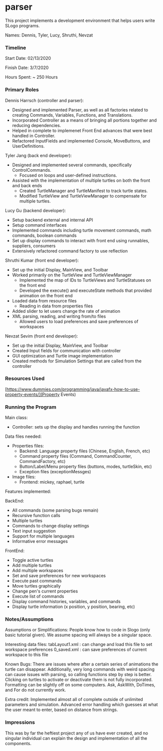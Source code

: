 parser
====

This project implements a development environment that helps users write SLogo programs.

Names: Dennis, Tyler, Lucy, Shruthi, Nevzat


### Timeline

Start Date: 02/13/2020

Finish Date: 3/7/2020

Hours Spent: ~ 250 Hours

### Primary Roles

Dennis Harrsch (controller and parser):
- Designed and implemented Parser, as well as all factories related to creating Commands, Variables, Functions, and Translations.
- Incorporated Controller as a means of bringing all portions together and reducing dependencies.
- Helped in complete to implemenet Front End advances that were best handled in Controller.
- Refactored InputFields and implemented Console, MoveButtons, and UserDefinitions.

Tyler Jang (back end developer):
- Designed and implemented several commands, specifically ControlCommands.
    - Focused on loops and user-defined instructions.
- Assisted with the implementation of multiple turtles on both the front and back ends
    - Created TurtleManager and TurtleManifest to track turtle states.
    - Modified TurtleView and TurtleViewManager to compensate for multiple turtles.

Lucy Gu (backend developer): 
- Setup backend external and internal API
- Setup command interfaces
- Implemented commands including turtle movement commands, math commands, boolean commands
- Set up display commands to interact with front end using runnables, suppliers, consumers
- Extensively refactored command factory to use reflection

Shruthi Kumar (front end developer):
- Set up the initial Display, MainView, and Toolbar 
- Worked primarily on the TurtleView and TurtleViewManager
    - Implemented the map of IDs to TurtleViews and TurtleStatuses on the front end
    - Developed the execute() and executeState methods that provided animation on the front end
- Loaded data from resource files
    - Reading in data from properties files
- Added slider to let users change the rate of animation 
- XML parsing, reading, and writing from/to files
    - Allowed users to load preferences and save preferences of workspaces

Nevzat Sevim (front end developer):
- Set up the initial Display, MainView, and Toolbar 
- Created Input fields for communication with controller
- GUI optimization and Turtle image implementation
- Created methods for Simulation Settings that are called from the controller

### Resources Used
[https://www.dummies.com/programming/java/javafx-how-to-use-property-events/](Property Events)


### Running the Program

Main class: 
- Controller: sets up the display and handles running the function

Data files needed: 
- Properties files: 
    - Backend: Language property files (Chinese, English, French, etc)
    - Command property files (Command, CommandCounter, CommandFactory, etc)
    - Button/Label/Menu property files (buttons, modes, turtleSkin, etc)
    - Exception files (exceptionMessges)
- Image files:
    - Frontend: mickey, raphael, turtle


Features implemented:

BackEnd: 
- All commands (some parsing bugs remain)
- Recursive function calls
- Multiple turtles
- Commands to change display settings
- Text input suggestion
- Support for multiple languages
- Informative error messages

FrontEnd: 
- Toggle active turtles
- Add multiple turtles
- Add multiple workspaces 
- Set and save preferences for new workspaces
- Execute past commands
- Move turtles graphically
- Change pen's current properties
- Execute list of commands
- Display command histories, variables, and commands
- Display turtle information (x position, y position, bearing, etc)



### Notes/Assumptions

Assumptions or Simplifications:
People know how to code in Slogo (only basic tutorial given). We assume spacing will always be a singular space.

Interesting data files:
tabLayout1.xml : can change and load this file to set workspace preferences
0_saved.xml : can save preferences of current workspace to this file

Known Bugs: There are issues where after a certain series of animations the turtle can disappear. Additionally, very long commands with weird spacing can cause issues with parsing, so 
calling functions step by step is better. Clicking on turtles to activate or deactivate them is not fully incorporated. Formatting can be slightly off on some computers. Ask, AskWith, DoTimes, and For do not currently work.

Extra credit: Implemented almost all of complete outside of unlimited parameters and simulation. Advanced error handling which guesses at what the user
meant to enter, based on distance from strings.


### Impressions
This was by far the heftiest project any of us have ever created, and no singular individual can explain the design and implementation of all the components.


